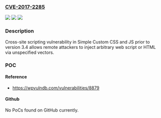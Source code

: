 ### [CVE-2017-2285](https://cve.mitre.org/cgi-bin/cvename.cgi?name=CVE-2017-2285)
![](https://img.shields.io/static/v1?label=Product&message=Simple%20Custom%20CSS%20and%20JS&color=blue)
![](https://img.shields.io/static/v1?label=Version&message=n%2Fa&color=blue)
![](https://img.shields.io/static/v1?label=Vulnerability&message=Cross-site%20scripting&color=brighgreen)

### Description

Cross-site scripting vulnerability in Simple Custom CSS and JS prior to version 3.4 allows remote attackers to inject arbitrary web script or HTML via unspecified vectors.

### POC

#### Reference
- https://wpvulndb.com/vulnerabilities/8879

#### Github
No PoCs found on GitHub currently.

